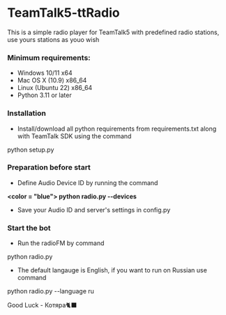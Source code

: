 # TeamTalk5-ttRadio
This is a simple radio player for TeamTalk5 with predefined radio stations, use yours stations as youo wish

### Minimum requirements:
* Windows 10/11       x64
* Mac OS X (10.9)     x86_64
* Linux (Ubuntu 22)   x86_64
* Python 3.11 or later

### Installation 
* Install/download all python requirements from requirements.txt along with TeamTalk SDK using the command

python setup.py
### Preparation before start
* Define Audio Device ID by running the command

<b> <color = "blue"> python radio.py --devices</b>

* Save your Audio ID and server's settings in config.py

### Start the bot
* Run the radioFM by command

python radio.py

* The default langauge is English, if you want to run on Russian use command

python radio.py --language ru




Good Luck - Котяра🐈‍⬛

